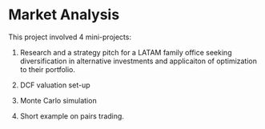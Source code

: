 # Market Analysis

This project involved 4 mini-projects:

1. Research and a strategy pitch for a LATAM family office seeking diversification in alternative investments and applicaiton of optimization to their portfolio.

2. DCF valuation set-up

3. Monte Carlo simulation

4. Short example on pairs trading.
